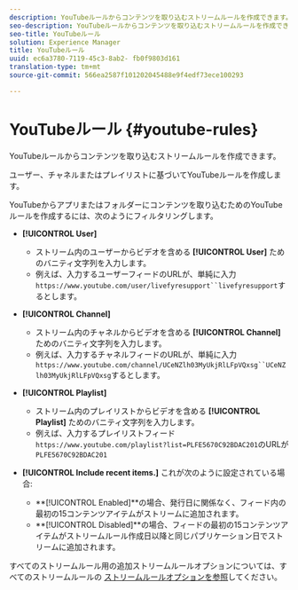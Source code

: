 ```yaml
---
description: YouTubeルールからコンテンツを取り込むストリームルールを作成できます。
seo-description: YouTubeルールからコンテンツを取り込むストリームルールを作成できます。
seo-title: YouTubeルール
solution: Experience Manager
title: YouTubeルール
uuid: ec6a3780-7119-45c3-8ab2- fb0f9803d161
translation-type: tm+mt
source-git-commit: 566ea2587f101202045488e9f4edf73ece100293

---
```



# YouTubeルール {#youtube-rules}

YouTubeルールからコンテンツを取り込むストリームルールを作成できます。

ユーザー、チャネルまたはプレイリストに基づいてYouTubeルールを作成します。

YouTubeからアプリまたはフォルダーにコンテンツを取り込むためのYouTubeルールを作成するには、次のようにフィルタリングします。

* **[!UICONTROL User]**
   * ストリーム内のユーザーからビデオを含める **[!UICONTROL User]** ためのバニティ文字列を入力します。
   * 例えば、入力するユーザーフィードのURLが、単純に入力 `https://www.youtube.com/user/livefyresupport``livefyresupport`するとします。

* **[!UICONTROL Channel]**
   * ストリーム内のチャネルからビデオを含める **[!UICONTROL Channel]** ためのバニティ文字列を入力します。
   * 例えば、入力するチャネルフィードのURLが、単純に入力 `https://www.youtube.com/channel/UCeNZlh03MyUkjRlLFpVQxsg``UCeNZlh03MyUkjRlLFpVQxsg`するとします。

* **[!UICONTROL Playlist]**
   * ストリーム内のプレイリストからビデオを含める **[!UICONTROL Playlist]** ためのバニティ文字列を入力します。
   * 例えば、入力するプレイリストフィード `https://www.youtube.com/playlist?list=PLFE5670C92BDAC201`のURLが `PLFE5670C92BDAC201`

* **[!UICONTROL Include recent items.]** これが次のように設定されている場合:
   * **[!UICONTROL Enabled]**の場合、発行日に関係なく、フィード内の最初の15コンテンツアイテムがストリームに追加されます。
   * **[!UICONTROL Disabled]**の場合、フィードの最初の15コンテンツアイテムがストリームルール作成日以降と同じパブリケーション日でストリームに追加されます。

すべてのストリームルール用の追加ストリームルールオプションについては、すべてのストリームルールの [ストリームルールオプションを参照](../../c-streams/c-stream-rule-options-for-all-stream-rules.md#c_stream_rule_options_for_all_stream_rules)してください。
